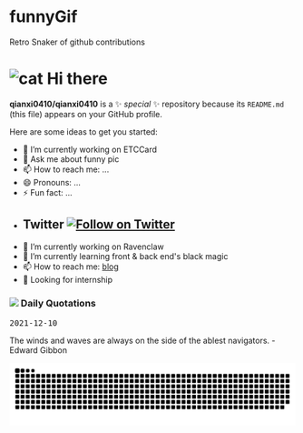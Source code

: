 # funnyGif
Retro Snaker of github contributions

<h1> <img width="30" src="https://emojis.slackmojis.com/emojis/images/1619754656/34304/zzz_cat.gif?1619754656" alt="cat"> Hi there</h1>

**qianxi0410/qianxi0410** is a ✨ _special_ ✨ repository because its `README.md` (this file) appears on your GitHub profile.

Here are some ideas to get you started:

* 🔭 I’m currently working on ETCCard
* 💬 Ask me about funny pic
* 📫 How to reach me: ...
* 😄 Pronouns: ...
* ⚡ Fun fact: ...
* ## Twitter  [![Follow on Twitter](https://img.shields.io/twitter/follow/jambestwick.svg)](https://twitter.com/intent/follow?screen_name=jambestwick)
* 🔭 I’m currently working on Ravenclaw
* 🌱 I’m currently learning front & back end's black magic
* 📫 How to reach me: [blog](https://blog.csdn.net/weixin_41602901)
* 🤔 Looking for internship

<h3> <img src="https://emojis.slackmojis.com/emojis/images/1614056794/14423/cat-roomba.gif?1614056794" width="28" /> Daily Quotations </h3>

<kbd>2021-12-10</kbd>

The winds and waves are always on the side of the ablest navigators.   - Edward Gibbon

<!-- Randomly taken from quotations.md -->

![snake gif](https://github.com/jambestwick/funnyGif/blob/main/github-contribution-grid-snake.svg)
